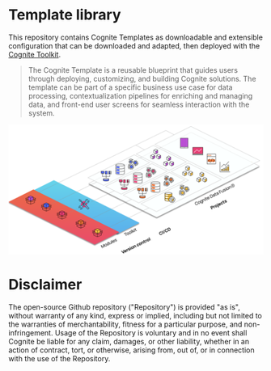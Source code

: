# Template library

This repository contains Cognite Templates as downloadable and extensible configuration that can be downloaded and adapted, then deployed with the [Cognite Toolkit](https://docs.cognite.com/cdf/deploy/cdf_toolkit/). 

> The Cognite Template is a reusable blueprint that guides users through deploying, customizing, and building Cognite solutions. The template can be part of a specific business use case for data processing, contextualization pipelines for enriching and managing data, and front-end user screens for seamless interaction with the system.

![Cognite Toolkit Template Modules](templates.png)

# Disclaimer

The open-source Github repository ("Repository") is provided "as is", without warranty of any kind, express or implied, including but not limited to the warranties of merchantability, fitness for a particular purpose, and non-infringement. Usage of the Repository is voluntary and in no event shall Cognite be liable for any claim, damages, or other liability, whether in an action of contract, tort, or otherwise, arising from, out of, or in connection with the use of the Repository.
